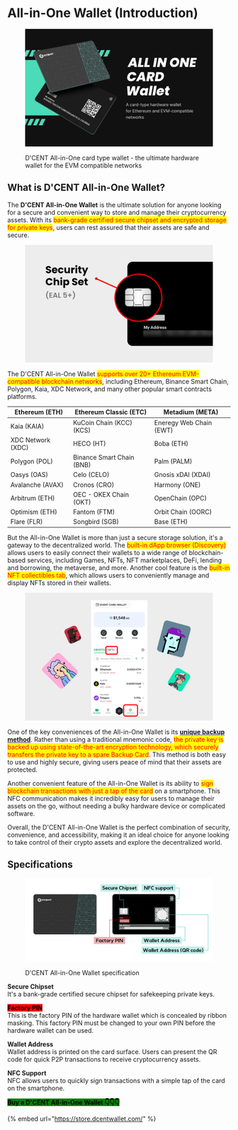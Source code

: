 # All-in-One Wallet (Introduction)

<div align="left"><figure><img src="../../.gitbook/assets/1 (9).jpg" alt=""><figcaption><p>D'CENT All-in-One card type wallet - the ultimate hardware wallet for the EVM compatible networks</p></figcaption></figure></div>

## What is D'CENT All-in-One Wallet?

The **D'CENT All-in-One Wallet** is the ultimate solution for anyone looking for a secure and convenient way to store and manage their cryptocurrency assets. With its <mark style="color:red;">bank-grade certified secure chipset and encrypted storage for private keys</mark>, users can rest assured that their assets are safe and secure.&#x20;



<div align="left"><figure><img src="../../.gitbook/assets/2 (13).jpg" alt=""><figcaption></figcaption></figure></div>

The D'CENT All-in-One Wallet <mark style="color:red;">supports over 20+ Ethereum EVM-compatible blockchain networks</mark>, including Ethereum, Binance Smart Chain, Polygon, Kaia, XDC Network, and many other popular smart contracts platforms.

| Ethereum (ETH)    | Ethereum Classic (ETC)     | Metadium (META)         |
| ----------------- | -------------------------- | ----------------------- |
| Kaia (KAIA)       | KuCoin Chain (KCC)(KCS)    | Eneregy Web Chain (EWT) |
| XDC Network (XDC) | HECO (HT)                  | Boba (ETH)              |
| Polygon (POL)     | Binance Smart Chain (BNB)  | Palm (PALM)             |
| Oasys (OAS)       | Celo (CELO)                | Gnosis xDAI (XDAI)      |
| Avalanche (AVAX)  | Cronos (CRO)               | Harmony (ONE)           |
| Arbitrum (ETH)    | OEC - OKEX Chain (OKT)     | OpenChain (OPC)         |
| Optimism (ETH)    | Fantom (FTM)               | Orbit Chain (OORC)      |
| Flare (FLR)       | Songbird (SGB)             | Base (ETH)              |

But the All-in-One Wallet is more than just a secure storage solution, it's a gateway to the decentralized world. The <mark style="color:red;">built-in dApp browser (Discovery)</mark> allows users to easily connect their wallets to a wide range of blockchain-based services, including Games, NFTs, NFT marketplaces, DeFi, lending and borrowing, the metaverse, and more. Another cool feature is the <mark style="color:red;">built-in NFT collectibles tab</mark>, which allows users to conveniently manage and display NFTs stored in their wallets.

<figure><img src="../../.gitbook/assets/Card_Wallet_Intro(eng).png" alt=""><figcaption></figcaption></figure>

One of the key conveniences of the All-in-One Wallet is its [**unique backup method**](../dcent-backup-card-wallet-recovery/). Rather than using a traditional mnemonic code, <mark style="color:red;">the private key is backed up using state-of-the-art encryption technology, which securely transfers the private key to a spare Backup Card</mark>. This method is both easy to use and highly secure, giving users peace of mind that their assets are protected.

Another convenient feature of the All-in-One Wallet is its ability to <mark style="color:red;">sign blockchain transactions with just a tap of the card</mark> on a smartphone. This NFC communication makes it incredibly easy for users to manage their assets on the go, without needing a bulky hardware device or complicated software.

Overall, the D'CENT All-in-One Wallet is the perfect combination of security, convenience, and accessibility, making it an ideal choice for anyone looking to take control of their crypto assets and explore the decentralized world.

## Specifications

<figure><img src="../../.gitbook/assets/그림4 (3).png" alt=""><figcaption><p>D'CENT All-in-One Wallet specification </p></figcaption></figure>

**Secure Chipset**\
It's a bank-grade certified secure chipset for safekeeping private keys.

<mark style="background-color:red;">**Factory PIN**</mark> \
This is the factory PIN of the hardware wallet which is concealed by ribbon masking. This factory PIN must be changed to your own PIN before the hardware wallet can be used.

**Wallet Address**\
Wallet address is printed on the card surface. Users can present the QR code for quick P2P transactions to receive cryptocurrency assets.

**NFC Support**\
NFC allows users to quickly sign transactions with a simple tap of the card on the smartphone.



<mark style="background-color:green;">**Buy a D'CENT All-in-One Wallet  👇👇👇**</mark>

{% embed url="https://store.dcentwallet.com/" %}

